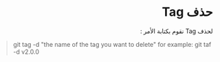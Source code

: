 ﻿


# <div dir="rtl">حذف Tag</div>

<div dir="rtl">
لحذف Tag نقوم بكتابة الأمر :</div>

> git tag -d "the name of the tag you want to delete"
> for example:
> git taf -d v2.0.0




